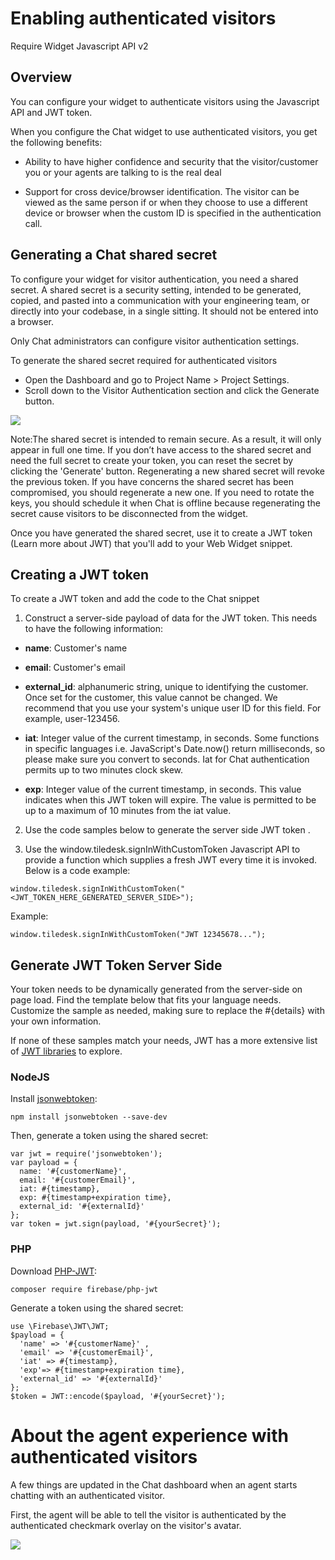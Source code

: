 # Enabling authenticated visitors

Require Widget Javascript API v2

## Overview

You can configure your widget to authenticate visitors using the Javascript API and JWT token.

When you configure the Chat widget to use authenticated visitors, you get the following benefits:

* Ability to have higher confidence and security that the visitor/customer you or your agents are talking to is the real deal

* Support for cross device/browser identification. The visitor can be viewed as the same person if or when they choose to use a different device or browser when the custom ID is specified in the authentication call.

## Generating a Chat shared secret

To configure your widget for visitor authentication, you need a shared secret. A shared secret is a security setting, intended to be generated, copied, and pasted into a communication with your engineering team, or directly into your codebase, in a single sitting. It should not be entered into a browser.

Only Chat administrators can configure visitor authentication settings.

To generate the shared secret required for authenticated visitors

* Open the Dashboard and go to Project Name > Project Settings.
* Scroll down to the Visitor Authentication section and click the Generate button.

<img src="https://raw.githubusercontent.com/Tiledesk/tiledesk-docs/master/docs/tiledesk-project-settings.png"/>

Note:The shared secret is intended to remain secure. As a result, it will only appear in full one time. If you don’t have access to the shared secret and need the full secret to create your token, you can reset the secret by clicking the 'Generate' button.
Regenerating a new shared secret will revoke the previous token. If you have concerns the shared secret has been compromised, you should regenerate a new one. If you need to rotate the keys, you should schedule it when Chat is offline because regenerating the secret cause visitors to be disconnected from the widget.

Once you have generated the shared secret, use it to create a JWT token (Learn more about JWT) that you'll add to your Web Widget snippet.

## Creating a JWT token

To create a JWT token and add the code to the Chat  snippet

1) Construct a server-side payload of data for the JWT token. This needs to have the following information:

* **name**: Customer's name

* **email**: Customer's email

* **external_id**: alphanumeric string, unique to identifying the customer. Once set for the customer, this value cannot be changed. We recommend that you use your system's unique user ID for this field. For example, user-123456. 

* **iat**: Integer value of the current timestamp, in seconds. Some functions in specific languages i.e. JavaScript's Date.now() return milliseconds, so please make sure you convert to seconds. Iat for Chat authentication permits up to two minutes clock skew.

* **exp**: Integer value of the current timestamp, in seconds. This value indicates when this JWT token will expire. The value is permitted to be up to a maximum of 10 minutes from the iat value.

2) Use the code samples below to generate the server side JWT token .

3) Use the window.tiledesk.signInWithCustomToken Javascript API to provide a function which supplies a fresh JWT every time it is invoked. Below is a code example:

```
window.tiledesk.signInWithCustomToken("<JWT_TOKEN_HERE_GENERATED_SERVER_SIDE>");
```

Example:

```
window.tiledesk.signInWithCustomToken("JWT 12345678...");
```

## Generate JWT Token Server Side

Your token needs to be dynamically generated from the server-side on page load. Find the template below that fits your language needs. Customize the sample as needed, making sure to replace the #{details} with your own information.

If none of these samples match your needs, JWT has a more extensive list of [JWT libraries](https://jwt.io/#libraries-io) to explore.

### NodeJS

Install [jsonwebtoken](https://github.com/auth0/node-jsonwebtoken):

```
npm install jsonwebtoken --save-dev
```

Then, generate a token using the shared secret:

```
var jwt = require('jsonwebtoken'); 
var payload = {
  name: '#{customerName}',
  email: '#{customerEmail}',
  iat: #{timestamp},
  exp: #{timestamp+expiration time},
  external_id: '#{externalId}'
};
var token = jwt.sign(payload, '#{yourSecret}');
```

### PHP
Download [PHP-JWT](https://github.com/firebase/php-jwt):

```
composer require firebase/php-jwt
```

Generate a token using the shared secret:

```
use \Firebase\JWT\JWT;
$payload = {
  'name' => '#{customerName}' ,
  'email' => '#{customerEmail}',
  'iat' => #{timestamp},
  'exp'=> #{timestamp+expiration time},
  'external_id' => '#{externalId}'
};
$token = JWT::encode($payload, '#{yourSecret}');
```

# About the agent experience with authenticated visitors

A few things are updated in the Chat dashboard when an agent starts chatting with an authenticated visitor.

First, the agent will be able to tell the visitor is authenticated by the authenticated checkmark overlay on the visitor's avatar.

<img src="https://raw.githubusercontent.com/Tiledesk/tiledesk-docs/master/docs/authuser.png"/>
